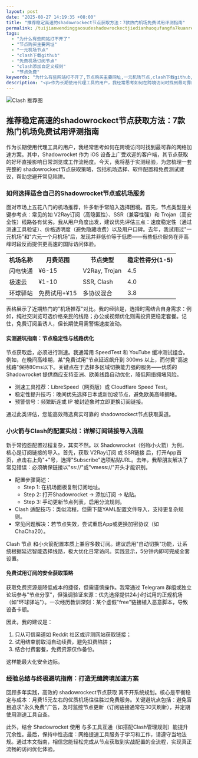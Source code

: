 ```yaml
---
layout: post
date: "2025-08-27 14:19:35 +08:00"
title: "推荐稳定高速的shadowrockect节点获取方法：7款热门机场免费试用评测指南"
permalink: /tuijianwendinggaosudeshadowrockectjiedianhuoqufangfa7kuanremenjichangmianfeishiyongpingcezhinan/
tags:
  - "为什么有些网站打不开了"
  - "节点购买主要网址"
  - "一元机场节点"
  - "clash下载github"
  - "免费机场订阅节点"
  - "clash添加自定义规则"
  - "节点免费"
keywords: "为什么有些网站打不开了,节点购买主要网址,一元机场节点,clash下载github,免费机场订阅节点,clash添加自定义规则,节点免费"
description: "<p>作为长期使用代理工具的用户，我经常思考如何在跨境访问时找到最可靠的网络加速方案。其中，Shadowrocket 作为 iOS 设备上广受欢迎的客户端，其节点获取的好坏直接影响日常浏览或工作流畅度。今天，我将基于实测经验，为您梳理一套完整的 shadowrockect节点获取策略，包括机场选择、软件配置和免费测试建议，帮助您避开常见陷阱。</p>"
---
```


![Clash 推荐图](https://clashjd.github.io/assets/img/免费订阅机场.png)

## 推荐稳定高速的shadowrockect节点获取方法：7款热门机场免费试用评测指南

<p>作为长期使用代理工具的用户，我经常思考如何在跨境访问时找到最可靠的网络加速方案。其中，Shadowrocket 作为 iOS 设备上广受欢迎的客户端，其节点获取的好坏直接影响日常浏览或工作流畅度。今天，我将基于实测经验，为您梳理一套完整的 shadowrockect节点获取策略，包括机场选择、软件配置和免费测试建议，帮助您避开常见陷阱。</p>
<h3>如何选择适合自己的Shadowrocket节点或机场服务</h3>
<p>面对市场上五花八门的机场推荐，许多新手常陷入选择困境。首先，节点类型是关键参考点：常见的如 V2Ray订阅（高隐匿性）、SSR（兼容性强）和 Trojan（高安全性）线路各有优劣。我从用户角度出发，建议优先评估三点：速度稳定性（通过测速工具验证）、价格透明度（避免隐藏收费）以及用户口碑。去年，我试用过"一元机场"和"六元一个月机场"后，发现并非低价等于低质——有些低价服务在非高峰时段反而提供更高速的国际访问体验。</p>
<table>
<tr><th>机场名称</th><th>月费范围</th><th>节点类型</th><th>稳定性得分(1-5)</th></tr>
<tr><td>闪电快通</td><td>¥6-15</td><td>V2Ray, Trojan</td><td>4.5</td></tr>
<tr><td>极速云</td><td>¥1-10</td><td>SSR, Clash</td><td>4.0</td></tr>
<tr><td>环球驿站</td><td>免费试用+¥15</td><td>多协议混合</td><td>3.8</td></tr>
</table>
<p>表格展示了近期热门的"机场推荐"对比。我的经验是，选择时需结合自身需求：例如，纯社交浏览可选价格亲民的线路；办公或视频优化则需投资更稳定套餐。记住，免费订阅虽诱人，但长期使用需警惕速度波动。</p>
<h4>实测避坑指南：节点稳定性与线路优化</h4>
<p>节点获取后，必须进行测速。我通常用 SpeedTest 和 YouTube 缓冲测试组合。例如，在晚间高峰期，某"免费试用"节点延迟飙升到 300ms 以上，而付费"高速线路"保持80ms以下。关键点在于选择多区域切换能力强的服务——优质的 Shadowrocket 提供商应支持亚洲、欧美线路自动优化，降低网络拥堵风险。</p>
<ul>
<li>测速工具推荐：LibreSpeed（网页版）或 Cloudflare Speed Test。</li>
<li>稳定性提升技巧：晚间优先选择日本或新加坡节点，避免欧美高峰拥堵。</li>
<li>预警信号：频繁断连或 IP 被封迹象时立即更换订阅链接。</li>
</ul>
<p>通过此类评估，您能高效筛选真实可靠的 shadowrockect节点获取渠道。</p>
<h3>小火箭与Clash的配置实战：详解订阅链接导入流程</h3>
<p>新手常抱怨配置过程复杂，其实不然。以 Shadowrocket（俗称小火箭）为例，核心是订阅链接的导入。首先，获取 V2Ray订阅 或 SSR链接 后，打开App首页，点击右上角"+"号，选择"Subscribe"选项粘贴URL。去年，我帮朋友解决了常见错误：必须确保链接以"ss://"或"vmess://"开头才能识别。</p>
<ul>
<li>配置步骤简述：
<ul>
<li>Step 1: 在机场面板复制订阅地址。</li>
<li>Step 2: 打开Shadowrocket → 添加订阅 → 粘贴。</li>
<li>Step 3: 手动更新节点列表，启用分流规则。</li>
</ul>
</li>
<li>Clash 适配技巧：类似流程，但需下载YAML配置文件导入，支持更复杂规则。</li>
<li>常见问题解决：若节点失效，尝试重启App或更换加密协议（如ChaCha20）。</li>
</ul>
<p>Clash 节点 和小火箭配置本质上兼容多数订阅。建议启用"自动切换"功能，让系统根据延迟智能选择线路，极大优化日常访问。实践显示，5分钟内即可完成全套设置。</p>
<h4>免费试用订阅的安全获取策略</h4>
<p>获取免费资源是降低成本的捷径，但需谨慎操作。我常通过 Telegram 群组或独立论坛参与"节点分享"，但强调验证来源：优先选择提供24小时试用的正规机场（如"环球驿站"）。一次经历教训深刻：某个虚假"free"链接植入恶意脚本，导致设备卡顿。</p>
<p>因此，我的建议是：</p>
<ol>
<li>只从可信渠道如 Reddit 社区或评测网站获取链接；</li>
<li>试用结束前取消自动续费，避免扣费陷阱；</li>
<li>结合付费套餐，免费资源仅作备份。</li>
</ol>
<p>这样能最大化安全边际。</p>
<h3>经验总结与终极避坑指南：打造无缝跨境加速方案</h3>
<p>回顾多年实践，高效的 shadowrockect节点获取 离不开系统规划。核心是平衡稳定与成本：月费15元左右的优质机场往往胜过免费服务。关键避坑点包括：避免盲目追求"永久免费"广告，及时监控节点更新（订阅链接通常在30天刷新），并定期使用测速工具自查。</p>
<p>此外，结合 Shadowrocket 使用 与多工具互通（如搭配Clash管理规则）能提升冗余性。最后，保持中性态度：网络提速工具服务于学习和工作，请遵守当地法规。通过本文指南，相信您能轻松完成从节点获取到实战配置的全流程，实现真正流畅的访问优化体验。</p>